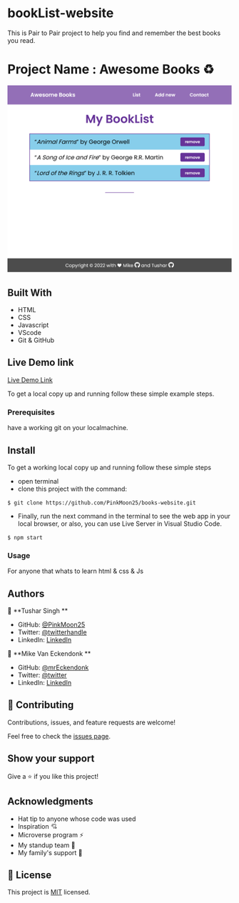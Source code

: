 # bookList-website

This is  Pair to Pair project to help you find and remember the best books you read.

# Project Name : Awesome Books ♻️

![screenshot}](./assets/Booklist2.png)


## Built With

- HTML 
- CSS
- Javascript
- VScode
- Git & GitHub

## Live Demo link

[Live Demo Link](https://PinkMoon25.github.io/books-website/)


To get a local copy up and running follow these simple example steps.

### Prerequisites
have a working git on your localmachine.
## Install
To get a working local copy up and running follow these simple steps
- open terminal
- clone this project with the command:


```
$ git clone https://github.com/PinkMoon25/books-website.git
```
- Finally, run the next command in the terminal to see the web app in your local browser, or also, you can use Live Server in Visual Studio Code.
```
$ npm start
```
### Usage
For anyone that whats to learn html & css & Js


## Authors

👤 **Tushar Singh **

- GitHub: [@PinkMoon25](https://github.com/PinkMoon25/)
- Twitter: [@twitterhandle](https://twitter.com/TusharS90674484)
- LinkedIn: [LinkedIn](https://www.linkedin.com/in/tushar-singh-6b063a14b/)

👤 **Mike Van Eckendonk **

- GitHub: [@mrEckendonk](https://github.com/mrEckendonk)
- Twitter: [@twitter](https://twitter.com/mike_eckendonk)
- LinkedIn: [LinkedIn](https://www.linkedin.com/in/mike-van-eckendonk)

## 🤝 Contributing

Contributions, issues, and feature requests are welcome!

Feel free to check the [issues page](https://github.com/PinkMoon25/books-website/issues).

## Show your support

Give a ⭐️ if you like this project!

## Acknowledgments

- Hat tip to anyone whose code was used
- Inspiration 💘
- Microverse program ⚡
- My standup team 🏹
- My family's support 🙌

## 📝 License

This project is [MIT](./MIT.md) licensed.